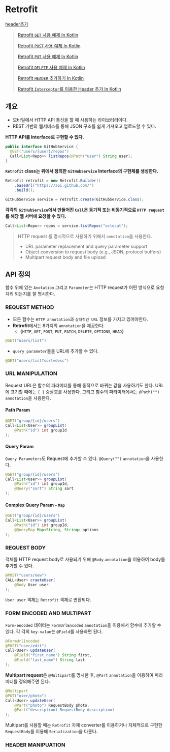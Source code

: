 # Retrofit
[header추가](https://velog.io/@dabin/%EC%95%88%EB%93%9C%EB%A1%9C%EC%9D%B4%EB%93%9CRetrofit)

> [Retrofit ``GET`` 사용 예제 In Kotlin](https://devgeek.tistory.com/)
> 
> [Retrofit ``POST`` 사용 예제 In Kotlin](https://devgeek.tistory.com/)
> 
> [Retrofit ``PUT`` 사용 예제 In Kotlin](https://devgeek.tistory.com/)
> 
> [Retrofit ``DELETE`` 사용 예제 In Kotlin](https://devgeek.tistory.com/)
> 
> [Retrofit ``HEADER`` 추가하기 In Kotlin](https://devgeek.tistory.com/)
> 
> [Retrofit ``Interceptor``를 이용한 Header 추가 In Kotlin](https://devgeek.tistory.com/)

## 개요
<p>


- 모바일에서 HTTP API 통신을 할 때 사용하는 라이브러리이다.
- REST 기반의 웹서비스를 통해 JSON 구조를 쉽게 가져오고 업로드할 수 있다.

</p> 

<p>

<strong>HTTP API를 Interface로 구현할 수 있다.</strong>
``` java
public interface GitHubService {
  @GET("users/{user}/repos")
  Call<List<Repo>> listRepos(@Path("user") String user);
}
```
</p>
<p>

<strong>``Retrofit`` class는 위에서 정의한 ``GitHubService`` Interface의 구현체를 생성한다.</strong>
``` java
Retrofit retrofit = new Retrofit.Builder()
    .baseUrl("https://api.github.com/")
    .build();

GitHubService service = retrofit.create(GitHubService.class);
```

</p>
<p>

<strong>각각의 ``GitHubService``에서 만들어진 ``Call``은 동기적 또는 비동기적으로 ``HTTP request``를 해당 웹 서버에 요청할 수 있다.</strong>
``` java
Call<List<Repo>> repos = service.listRepos("octocat");
```

</p>
<p>

>HTTP request 를 명시적으로 사용하기 위해서 ``annotation``을 사용한다.
> -   URL parameter replacement and query parameter support
>-   Object conversion to request body (e.g., JSON, protocol buffers)
>-   Multipart request body and file upload


</p>

## API 정의
<p>

함수 위에 있는 ``Anotation`` 그리고 ``Parameter``는 HTTP request가 어떤 방식으로 요청 처리 되는지를 잘 명시한다. 

</p>

### REQUEST METHOD
<p>

- 모든 함수는 ``HTTP annotation``과 ``상대적인 URL`` 정보를 가지고 있어야한다.
- <strong>Retrofit</strong>에서는 8가지의 ``annotation``을 제공한다.
	- {``HTTP``,  ``GET``, ``POST``, ``PUT``, ``PATCH``, ``DELETE``, ``OPTIONS``, ``HEAD``}
``` java
@GET("users/list")
```

- ``query parameter``들을 URL에 추가할 수 있다.
``` java
@GET("users/list?sort=desc")
``` 

</p>

### URL MANIPULATION
<p>

Request URL은 함수의 파라미터를 통해 동적으로 바뀌는 값을 사용하기도 한다. URL에 표기할 때에는 ``{ }`` 중괄호를 사용한다. 그리고 함수의 파라미터에서는 ``@Path("")`` ``annotation``을 사용한다.

</p>

#### Path Param
``` Java
@GET("group/{id}/users")
Call<List<User>> groupList(
	@Path("id") int groupId
);
```

#### Query Param
``Query Parameters``도 Request에 추가할 수 있다. ``@Query("")`` ``annotation``을 사용한다.
```java
@GET("group/{id}/users")
Call<List<User>> groupList(
	@Path("id") int groupId,
	@Query("sort") String sort
);

```

#### Complex Query Param - ``Map``
``` java
@GET("group/{id}/users")
Call<List<User>> groupList(
	@Path("id") int groupId,
	@QueryMap Map<String, String> options
);
```

### REQUEST BODY
<p>

객체를 HTTP request body로 사용되기 위해 ``@Body`` ``annotation``을 이용하여 body를 추가할 수 있다.

``` java
@POST("users/new")
CALL<User> craeteUser(
	@Body User user
);
```

``User user`` 객체는 ``Retrofit`` 객체로 변환되다.

</p>

### FORM ENCODED AND MULTIPART
<p>

``Form-encoded`` 데이터는 ``FormUrlEncoded`` ``annotation``을 이용해서 함수에 추가할 수 있다.
각 각의 ``key-value``는 ``@Field``를 사용하면 된다.

``` java
@FormUrlIncoded
@POST("user/edit")
Call<User> updateUser(
	@Field("first_name") String first,
	@Field("last_name") String last
);
```
</p>

<p>

<strong>Multipart request</strong>은 ``@Multipart``를 명시한 후, ``@Part`` ``annotation``을 이용하여 파라미터를 정의해주면 된다.

``` java
@Multipart
@PUT("user/photo")
Call<User> updateUser(
	@Part("photo") RequestBody photo,
	@Part("description) RequestBody description)
);
```
Multipart를 사용할 때는 ``Retrofit`` 자체 converter를 이용하거나 자체적으로 구현한 ``RequestBody``를  이용해  ``Serialization``을 다룬다.

</p>

### HEADER MANIPUATION
